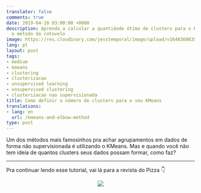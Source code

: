 ```yaml
---
translator: false
comments: true
date: 2019-04-10 03:00:00 +0000
description: Aprenda a calcular a quantidade ótima de clusters para o KMeans usando
  o método do cotovelo
image: https://res.cloudinary.com/jesstemporal/image/upload/v1640360835/covers/click-2_f4fsdc.png
lang: pt
layout: post
tags:
- medium
- kmeans
- clustering
- clusterizacao
- unsupervised learning
- unsupervised clustering
- clusterizacao nao supervisionada
title: Como definir o número de clusters para o seu KMeans
translations:
- lang: en
  url: /kmeans-and-elbow-method
type: post
---
```


Um dos métodos mais famosinhos pra achar agrupamentos em dados de forma não supervisionada é utilizando o KMeans. Mas e quando você não tem ideia de quantos clusters seus dados possam formar, como faz?

---

Pra continuar lendo esse tutorial, vai lá para a revista do Pizza 👇

<center>
<a href="https://medium.com/pizzadedados/kmeans-e-metodo-do-cotovelo-94ded9fdf3a9">
<img src="https://res.cloudinary.com/jesstemporal/image/upload/v1640370979/clique-aqui-para-ler_zie2kp.png"/>
</a>
</center>
